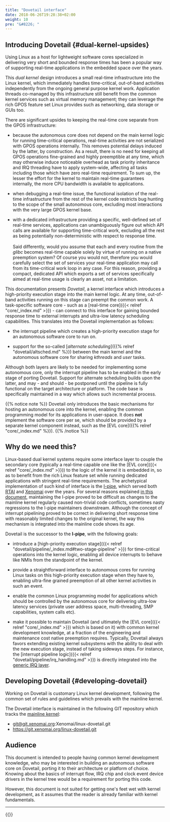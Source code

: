 ```yaml
---
title: "Dovetail interface"
date: 2018-06-26T19:28:38+02:00
weight: 10
pre: "&#8226; "
---
```


## Introducing Dovetail {#dual-kernel-upsides}

Using Linux as a host for lightweight software cores specialized in
delivering very short and bounded response times has been a popular
way of supporting real-time applications in the embedded space over
the years.

This *dual kernel* design introduces a small real-time infrastructure
into the Linux kernel, which immediately handles time-critical,
out-of-band activities independently from the ongoing general purpose
kernel work. Application threads co-managed by this infrastructure
still benefit from the common kernel services such as virtual memory
management; they can leverage the rich GPOS feature set Linux provides
such as networking, data storage or GUIs too.

There are significant upsides to keeping the real-time core separate
from the GPOS infrastructure:

- because the autonomous core does not depend on the main kernel logic
  for running time-critical operations, real-time activities are not
  serialized with GPOS operations internally. This removes potential
  delays induced by the latter, by construction. As a result, there is
  no need for keeping all GPOS operations fine-grained and highly
  preemptible at any time, which may otherwise induce noticeable
  overhead as task priority inheritance and IRQ threading have to
  apply system-wide, affecting all tasks including those which have
  zero real-time requirement. To sum up, the lesser the effort for the
  kernel to maintain real-time guarantees internally, the more CPU
  bandwidth is available to applications.

- when debugging a real-time issue, the functional isolation of the
  real-time infrastructure from the rest of the kernel code restricts
  bug hunting to the scope of the small autonomous core, excluding
  most interactions with the very large GPOS kernel base.

- with a dedicated infrastructure providing a specific, well-defined
  set of real-time services, applications can unambiguously figure out
  which API calls are available for supporting time-critical work,
  excluding all the rest as being potentially non-deterministic with
  respect to response time. \
  \
  Said differently, would you assume that each and every routine from
  the _glibc_ becomes real-time capable solely by virtue of running on a
  native preemption system? Of course you would not, therefore you would
  carefully select the set of services your real-time application may
  call from its time-critical work loop in any case. For this reason,
  providing a compact, dedicated API which exports a set of services
  specifically aimed at real-time usage is clearly an asset, not a
  limitation.

This documentation presents _Dovetail_, a kernel interface which
introduces a high-priority execution stage into the main kernel logic.
At any time, out-of-band activities running on this stage can preempt
the common work. A task-specific software core - such as a [real-time
core]({{< relref "core/_index.md" >}}) - can connect to this interface
for gaining bounded response time to external interrupts and ultra-low
latency scheduling capabilities. This translates into the Dovetail
implementation as follows:

- the interrupt pipeline which creates a high-priority execution stage
for an autonomous software core to run on.

- support for the so-called [_alternate scheduling_]({{% relref
"dovetail/altsched.md" %}}) between the main kernel and the autonomous
software core for sharing *kthreads* and *user* tasks.

Although both layers are likely to be needed for implementing some
autonomous core, only the interrupt pipeline has to be enabled in the
early stage of porting Dovetail. Support for alternate scheduling
builds upon the latter, and may - and should - be postponed until the
pipeline is fully functional on the target architecture or
platform. The code base is specifically maintained in a way which
allows such incremental process.

{{% notice note %}}
Dovetail only introduces the basic mechanisms for hosting an
autonomous core into the kernel, enabling the common programming model
for its applications in user-space. It does **not** implement the
software core per se, which should be provided by a separate kernel
component instead, such as the [EVL core]({{% relref "core/_index.md" %}}).
{{% /notice %}}

## Why do we need this?

Linux-based dual kernel systems require some interface layer to couple
the secondary core (typically a real-time capable one like the [EVL
core]({{< relref "core/_index.md" >}})) to the logic of the kernel it
is embedded in, so as to benefit from the rich Linux feature set while
running dedicated applications with stringent real-time
requirements. The archetypical implementation of such kind of
interface is the
[I-pipe](https://gitlab.denx.de/Xenomai/xenomai/wikis/home), which
served both [RTAI](http://rtai.org) and
[Xenomai](https://xenomai.org/) over the years. For several reasons
explained [in this
document](https://gitlab.denx.de/Xenomai/xenomai/wikis/Dovetail/),
maintaining the I-pipe proved to be difficult as changes to the
mainline kernel regularly caused non-trivial code conflicts, sometimes
nasty regressions to the I-pipe maintainers downstream. Although the
concept of interrupt pipelining proved to be correct in delivering
short response time with reasonably limited changes to the original
kernel, the way this mechanism is integrated into the mainline code
shows its age.

Dovetail is the successor to the **I-pipe**, with the following goals:

- introduce a [high-priority execution stage]({{< relref
  "dovetail/pipeline/_index.md#two-stage-pipeline" >}}) for
  time-critical operations into the kernel logic, enabling all device
  interrupts to behave like NMIs from the standpoint of the kernel.

- provide a straightforward interface to autonomous cores for running
  Linux tasks on this high-priority execution stage when they have to,
  enabling ultra-fine grained preemption of all other kernel
  activities in such an event.

- enable the common Linux programming model for applications which
  should be controlled by the autonomous core for delivering ultra-low
  latency services (private user address space, multi-threading, SMP
  capabilities, system calls etc).

- make it possible to maintain Dovetail (and ultimately the [EVL
  core]({{< relref "core/_index.md" >}}) which is based on it) with
  common kernel development knowledge, at a fraction of the
  engineering and maintenance cost native preemption requires.
  Typically, Dovetail always favors extending existing kernel
  subsystems with the ability to deal with the new execution stage,
  instead of taking sideways steps. For instance, the [interrupt
  pipeline logic]({{< relref "dovetail/pipeline/irq_handling.md" >}})
  is directly integrated into the [generic IRQ
  layer](https://www.kernel.org/doc/html/latest/core-api/genericirq.html).

## Developing Dovetail {#developing-dovetail}

Working on Dovetail is customary Linux kernel development, following
the common set of rules and guidelines which prevails with the
mainline kernel.

The Dovetail interface is maintained in the following GIT repository
which tracks the [mainline
kernel](git://git.kernel.org/pub/scm/linux/kernel/git/torvalds/linux-2.6.git):

  * git@git.xenomai.org:Xenomai/linux-dovetail.git
  * https://git.xenomai.org/linux-dovetail.git

## Audience

This document is intended to people having common kernel development
knowledge, who may be interested in building an autonomous software
core on Dovetail, porting it to their architecture or platform of
choice. Knowing about the basics of interrupt flow, IRQ chip and clock
event device drivers in the kernel tree would be a requirement for
porting this code.

However, this document is not suited for getting one's feet wet with
kernel development, as it assumes that the reader is already familiar
with kernel fundamentals.

---

{{<lastmodified>}}
